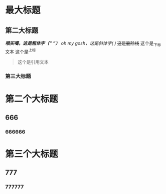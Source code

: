 # 最大标题
## 第二大标题
***哦买噶，这是粗体字（“*** ***”）***
_oh my gosh，这是斜体字(_  _)_
~~这是删除线~~
这个是<sub>下标</sub>文本
这个是<sup>上标</sup>
>这个是引用文本
### 第三大标题

# 第二个大标题
## 666
### 666666

# 第三个大标题
## 777
### 777777
